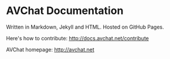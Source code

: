 # AVChat Documentation

Written in Markdown, Jekyll and  HTML. 
Hosted on GitHub Pages.

Here's how to contribute: http://docs.avchat.net/contribute

AVChat homepage: http://avchat.net
